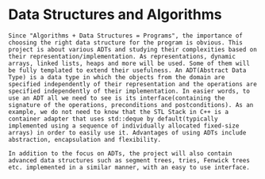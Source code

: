 # Data Structures and Algorithms

	Since "Algorithms + Data Structures = Programs", the importance of choosing the right data structure for the program is obvious. This project is about various ADTs and studying their complexities based on their representation/implementation. As representations, dynamic arrays, linked lists, heaps and more will be used. Some of them will be fully templated to extend their usefulness. An ADT(Abstract Data Type) is a data type in which the objects from the domain are specified independently of their representation and the operations are specified independently of their implementation. In easier words, to use an ADT all we need to see is its interface(containing the signature of the operations, preconditions and postconditions). As an example, we do not need to know that the STL Stack in C++ is a container adapter that uses std::deque by default(typically implemented using a sequence of individually allocated fixed-size arrays) in order to easily use it. Advantages of using ADTs include abstraction, encapsulation and flexibility.
	
	In addition to the focus on ADTs, the project will also contain advanced data structures such as segment trees, tries, Fenwick trees etc. implemented in a similar manner, with an easy to use interface.


